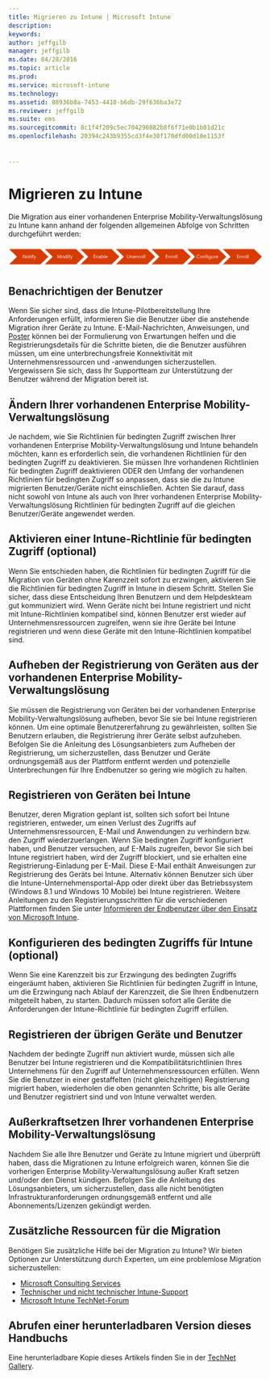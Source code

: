 ```yaml
---
title: Migrieren zu Intune | Microsoft Intune
description: 
keywords: 
author: jeffgilb
manager: jeffgilb
ms.date: 04/28/2016
ms.topic: article
ms.prod: 
ms.service: microsoft-intune
ms.technology: 
ms.assetid: 88936b8a-7453-4410-b6db-29f636ba3e72
ms.reviewer: jeffgilb
ms.suite: ems
ms.sourcegitcommit: 8c1f4f209c5ec704290882b8f6f71e0b1b01d21c
ms.openlocfilehash: 20394c243b9355cd3f4e30f170dfd00d10e1153f


---
```


# Migrieren zu Intune


Die Migration aus einer vorhandenen Enterprise Mobility-Verwaltungslösung zu Intune kann anhand der folgenden allgemeinen Abfolge von Schritten durchgeführt werden:

![Migrationsschritte für Intune](./media/migrate-intune-steps.png)

## Benachrichtigen der Benutzer

Wenn Sie sicher sind, dass die Intune-Pilotbereitstellung Ihre Anforderungen erfüllt, informieren Sie die Benutzer über die anstehende Migration ihrer Geräte zu Intune. E-Mail-Nachrichten, Anweisungen, und [Poster](https://gallery.technet.microsoft.com/Intune-End-User-Enrollment-3a0c9b0c?WT.mc_id=Blog_Intune_General_PCIT) können bei der Formulierung von Erwartungen helfen und die Registrierungsdetails für die Schritte bieten, die die Benutzer ausführen müssen, um eine unterbrechungsfreie Konnektivität mit Unternehmensressourcen und -anwendungen sicherzustellen. Vergewissern Sie sich, dass Ihr Supportteam zur Unterstützung der Benutzer während der Migration bereit ist.

## Ändern Ihrer vorhandenen Enterprise Mobility-Verwaltungslösung

Je nachdem, wie Sie Richtlinien für bedingten Zugriff zwischen Ihrer vorhandenen Enterprise Mobility-Verwaltungslösung und Intune behandeln möchten, kann es erforderlich sein, die vorhandenen Richtlinien für den bedingten Zugriff zu deaktivieren. Sie müssen Ihre vorhandenen Richtlinien für bedingten Zugriff deaktivieren ODER den Umfang der vorhandenen Richtlinien für bedingten Zugriff so anpassen, dass sie die zu Intune migrierten Benutzer/Geräte nicht einschließen.  Achten Sie darauf, dass nicht sowohl von Intune als auch von Ihrer vorhandenen Enterprise Mobility-Verwaltungslösung Richtlinien für bedingten Zugriff auf die gleichen Benutzer/Geräte angewendet werden.

## Aktivieren einer Intune-Richtlinie für bedingten Zugriff (optional)

Wenn Sie entschieden haben, die Richtlinien für bedingten Zugriff für die Migration von Geräten ohne Karenzzeit sofort zu erzwingen, aktivieren Sie die Richtlinien für bedingten Zugriff in Intune in diesem Schritt.  Stellen Sie sicher, dass diese Entscheidung Ihren Benutzern und dem Helpdeskteam gut kommuniziert wird.  Wenn Geräte nicht bei Intune registriert und nicht mit Intune-Richtlinien kompatibel sind, können Benutzer erst wieder auf Unternehmensressourcen zugreifen, wenn sie ihre Geräte bei Intune registrieren und wenn diese Geräte mit den Intune-Richtlinien kompatibel sind.

## Aufheben der Registrierung von Geräten aus der vorhandenen Enterprise Mobility-Verwaltungslösung

Sie müssen die Registrierung von Geräten bei der vorhandenen Enterprise Mobility-Verwaltungslösung aufheben, bevor Sie sie bei Intune registrieren können. Um eine optimale Benutzererfahrung zu gewährleisten, sollten Sie Benutzern erlauben, die Registrierung ihrer Geräte selbst aufzuheben.  Befolgen Sie die Anleitung des Lösungsanbieters zum Aufheben der Registrierung, um sicherzustellen, dass Benutzer und Geräte ordnungsgemäß aus der Plattform entfernt werden und potenzielle Unterbrechungen für Ihre Endbenutzer so gering wie möglich zu halten.

## Registrieren von Geräten bei Intune

Benutzer, deren Migration geplant ist, sollten sich sofort bei Intune registrieren, entweder, um einen Verlust des Zugriffs auf Unternehmensressourcen, E-Mail und Anwendungen zu verhindern bzw. den Zugriff wiederzuerlangen. Wenn Sie bedingten Zugriff konfiguriert haben, und Benutzer versuchen, auf E-Mails zugreifen, bevor Sie sich bei Intune registriert haben, wird der Zugriff blockiert, und sie erhalten eine Registrierung-Einladung per E-Mail. Diese E-Mail enthält Anweisungen zur Registrierung des Geräts bei Intune.  Alternativ können Benutzer sich über die Intune-Unternehmensportal-App oder direkt über das Betriebssystem (Windows 8.1 und Windows 10 Mobile) bei Intune registrieren. Weitere Anleitungen zu den Registrierungsschritten für die verschiedenen Plattformen finden Sie unter [Informieren der Endbenutzer über den Einsatz von Microsoft Intune](what-to-tell-your-end-users-about-using-microsoft-intune.md).

## Konfigurieren des bedingten Zugriffs für Intune (optional)

Wenn Sie eine Karenzzeit bis zur Erzwingung des bedingten Zugriffs eingeräumt haben, aktivieren Sie Richtlinien für bedingten Zugriff in Intune, um die Erzwingung nach Ablauf der Karenzzeit, die Sie Ihren Endbenutzern mitgeteilt haben, zu starten. Dadurch müssen sofort alle Geräte die Anforderungen der Intune-Richtlinie für bedingten Zugriff erfüllen.

## Registrieren der übrigen Geräte und Benutzer

Nachdem der bedingte Zugriff nun aktiviert wurde, müssen sich alle Benutzer bei Intune registrieren und die Kompatibilitätsrichtlinien Ihres Unternehmens für den Zugriff auf Unternehmensressourcen erfüllen. Wenn Sie die Benutzer in einer gestaffelten (nicht gleichzeitigen) Registrierung migriert haben, wiederholen die oben genannten Schritte, bis alle Geräte und Benutzer registriert sind und von Intune verwaltet werden.

## Außerkraftsetzen Ihrer vorhandenen Enterprise Mobility-Verwaltungslösung

Nachdem Sie alle Ihre Benutzer und Geräte zu Intune migriert und überprüft haben, dass die Migrationen zu Intune erfolgreich waren, können Sie die vorherigen Enterprise Mobility-Verwaltungslösung außer Kraft setzen und/oder den Dienst kündigen. Befolgen Sie die Anleitung des Lösungsanbieters, um sicherzustellen, dass alle nicht benötigten Infrastrukturanforderungen ordnungsgemäß entfernt und alle Abonnements/Lizenzen gekündigt werden.

## Zusätzliche Ressourcen für die Migration

Benötigen Sie zusätzliche Hilfe bei der Migration zu Intune? Wir bieten Optionen zur Unterstützung durch Experten, um eine problemlose Migration sicherzustellen:

<!--- - [Microsoft Intune Onboarding](/em/solutions/fasttrack-center-benefit-for-enterprise-mobility-suite-ems)--->
- [Microsoft Consulting Services](https://www.microsoft.com/en-us/microsoftservices/default.aspx)
- [Technischer und nicht technischer Intune-Support](/intune/troubleshoot/how-to-get-support-for-microsoft-intune)
- [Microsoft Intune TechNet-Forum](https://social.technet.microsoft.com/Forums/en-US/home?forum=microsoftintuneprod)

## Abrufen einer herunterladbaren Version dieses Handbuchs

Eine herunterladbare Kopie dieses Artikels finden Sie in der [TechNet Gallery](https://gallery.technet.microsoft.com/Migrating-to-Intune-ea439387).



<!--HONumber=Jul16_HO2-->


